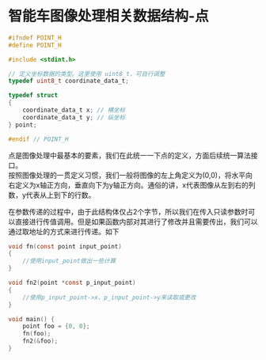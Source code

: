 # 智能车图像处理相关数据结构-点

```c
#ifndef POINT_H
#define POINT_H

#include <stdint.h>

// 定义坐标数据的类型。这里使用 uint8_t，可自行调整
typedef uint8_t coordinate_data_t;

typedef struct
{
    coordinate_data_t x; // 横坐标
    coordinate_data_t y; // 纵坐标
} point;

#endif // POINT_H
```

点是图像处理中最基本的要素，我们在此统一一下点的定义，方面后续统一算法接口。  
按照图像处理的一贯定义习惯，我们一般将图像的左上角定义为(0,0)，将水平向右定义为x轴正方向，垂直向下为y轴正方向。通俗的讲，x代表图像从左到右的列数，y代表从上到下的行数。  

在参数传递的过程中，由于此结构体仅占2个字节，所以我们在传入只读参数时可以直接进行传值调用。但是如果函数内部对其进行了修改并且需要传出，我们可以通过取地址的方式来进行传递。如下
```c
void fn(const point input_point) 
{
    //使用input_point做出一些计算
}

void fn2(point *const p_input_point)
{
    //使用p_input_point->x、p_input_point->y来读取或更改
}

void main() {
    point foo = {0, 0};
    fn(foo);
    fn2(&foo);
}

```